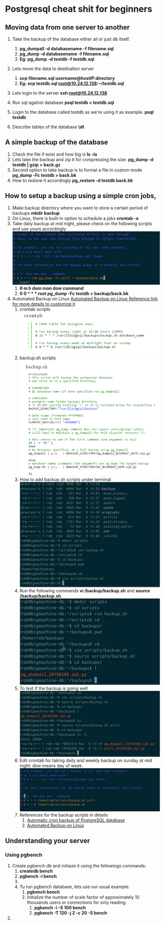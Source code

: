 # Postgresql cheat shit for beginners

## Moving data from one server to another 
1. Take the backup of the database either all or just db itself.
	1. **pg_dumpall -d databasename -f filename.sql**
	2. **pg_dump -d databasename -f filename.sql**
	3. **Eg: pg_dump -d testdb -f testdb.sql**

2. Lets move the data to destination server
	1. **scp filename.sql username@hostIP:directory**
	2. **Eg: scp testdb.sql root@10.24.12.138:~/testdb.sql**

3. Lets login to the server
**ssh root@10.24.12.138**
4. Run sql against database
**psql testdb < testdb.sql**
5. Login to the database called testdb as we're using it as example.
**psql testdb**
6. Describe tables of the database
**\dt**
## A simple backup of the database
1. Check the file if exist and how big is 
**ls -la**
2. Lets take the backup and zip it for compressing the size.
**pg_dump -d testdb | gzip > back.gz**
3. Second option to take backup is to format a file in custom mode
**pg_dump -Fc testdb > back.bk**
4. How to restore it accordingly 
**pg_restore -d testdb back.bk**
## How to setup a backup using a simple cron jobs,
1. Make backup directory where you want to store a certain period of backups
**mkdir backup**
2. On Linux, there is built-in option to schedule a jobs
**crontab -e**
3. Take daily backup at mid night, please check on the following scripts and use yours accordingly
![](https://github.com/HodardHazwinayo/Hadoop-Spark-NuoDB-Confluent-Platforms-Stack-Cheat_Shit/blob/master/Images/readme.png)
	1. **# m h dom mon dow  command**
	2. **0 0 * * * root pg_dump -Fc testdb > backup/back.bk** 
4. Automated Backup on Linux 
[Automated Backup on Linux Reference link for more details to customize it](https://wiki.postgresql.org/wiki/Automated_Backup_on_Linux)
	1. crontab scripts
	![](https://github.com/HodardHazwinayo/Hadoop-Spark-NuoDB-Confluent-Platforms-Stack-Cheat_Shit/blob/master/Images/crontab.png)
	2. backup.sh scripts
	![](https://github.com/HodardHazwinayo/Hadoop-Spark-NuoDB-Confluent-Platforms-Stack-Cheat_Shit/blob/master/Images/backupshellscript.png)
	3. How to add backup.sh scripts under terminal
	![](https://github.com/HodardHazwinayo/Hadoop-Spark-NuoDB-Confluent-Platforms-Stack-Cheat_Shit/blob/master/Images/addbackupscript.png)
	4. Run the following commands **vi /backup/backup.sh** and **source /backup/backup.sh** 
	![](https://github.com/HodardHazwinayo/Hadoop-Spark-NuoDB-Confluent-Platforms-Stack-Cheat_Shit/blob/master/Images/scripts.png)
	5. To test if the backup is going well
	![](https://github.com/HodardHazwinayo/Hadoop-Spark-NuoDB-Confluent-Platforms-Stack-Cheat_Shit/blob/master/Images/backuptest.png)
	6. Edit crontab for taking daily and weekly backup on sunday at mid night: dow means day of week.
	![](https://github.com/HodardHazwinayo/Hadoop-Spark-NuoDB-Confluent-Platforms-Stack-Cheat_Shit/blob/master/Images/crontabfordailyandweekly.png)
	7. References for the backup scripts in details
		1. [Automatic cron backup of PostgreSQL database](https://txcowboycoder.wordpress.com/2011/06/03/automatic-cron-backup-of-postgresql-database/)
		2. [Automated Backup on Linux](https://wiki.postgresql.org/wiki/Automated_Backup_on_Linux)
		
## Understanding your server
### Using pgbench
1. Create pgbench db and initiaze it using the followings commands:
	1. **createdb bench**
	2. **pgbench -i bench**
	3. ![]()
	4. Tu run pgbench database, lets use our usual example:
		1. **pgbench bench**
		2. Initialize the number of scale factor of approximately 10 thousands users or connections for only reading.
			1. **pgbench -i -S 100 bench**
			2. **pgbench -T 120 -j 2 -c 20 -S bench**
2. 


